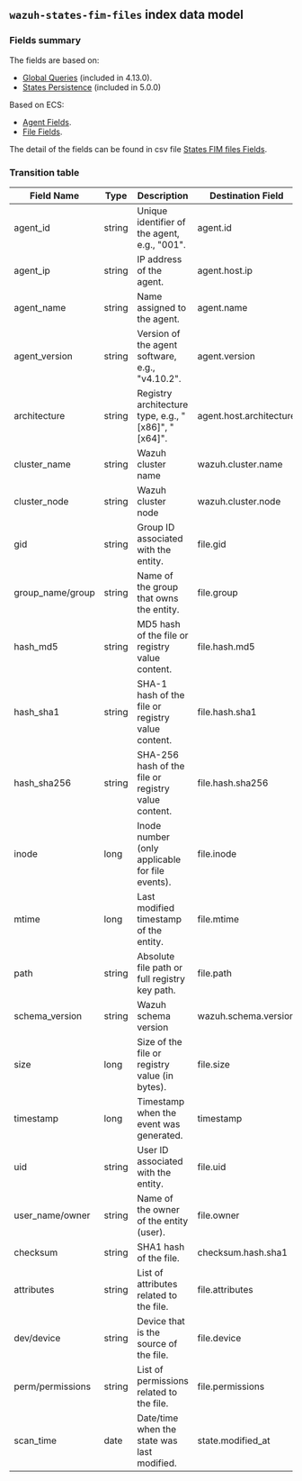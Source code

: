 ## `wazuh-states-fim-files` index data model

### Fields summary

The fields are based on:
- [Global Queries](https://github.com/wazuh/wazuh/issues/27898) (included in 4.13.0).
- [States Persistence](https://github.com/wazuh/wazuh/issues/29840#issuecomment-2914305496) (included in 5.0.0)

Based on ECS:

- [Agent Fields](https://www.elastic.co/guide/en/ecs/current/ecs-agent.html).
- [File Fields](https://www.elastic.co/guide/en/ecs/current/ecs-file.html).

The detail of the fields can be found in csv file [States FIM files Fields](fields.csv).

### Transition table

| Field Name       | Type   | Description                                                               | Destination Field       | Custom |
|------------------|--------|---------------------------------------------------------------------------|-------------------------|--------|
| agent_id         | string | Unique identifier of the agent, e.g., "001".                              | agent.id                |        |
| agent_ip         | string | IP address of the agent.                                                  | agent.host.ip           | TRUE   |
| agent_name       | string | Name assigned to the agent.                                               | agent.name              |        |
| agent_version    | string | Version of the agent software, e.g., "v4.10.2".                           | agent.version           |        |
| architecture     | string | Registry architecture type, e.g., "[x86]", "[x64]".                       | agent.host.architecture | TRUE   |
| cluster_name     | string | Wazuh cluster name                                                        | wazuh.cluster.name      | TRUE   |
| cluster_node     | string | Wazuh cluster node                                                        | wazuh.cluster.node      | TRUE   |
| gid              | string | Group ID associated with the entity.                                      | file.gid                |        |
| group_name/group | string | Name of the group that owns the entity.                                   | file.group              |        |
| hash_md5         | string | MD5 hash of the file or registry value content.                           | file.hash.md5           |        |
| hash_sha1        | string | SHA-1 hash of the file or registry value content.                         | file.hash.sha1          |        |
| hash_sha256      | string | SHA-256 hash of the file or registry value content.                       | file.hash.sha256        |        |
| inode            | long   | Inode number (only applicable for file events).                           | file.inode              |        |
| mtime            | long   | Last modified timestamp of the entity.                                    | file.mtime              |        |
| path             | string | Absolute file path or full registry key path.                             | file.path               |        |
| schema_version   | string | Wazuh schema version                                                      | wazuh.schema.version    | TRUE   |
| size             | long   | Size of the file or registry value (in bytes).                            | file.size               |        |
| timestamp        | long   | Timestamp when the event was generated.                                   | timestamp               |        |
| uid              | string | User ID associated with the entity.                                       | file.uid                |        |
| user_name/owner  | string | Name of the owner of the entity (user).                                   | file.owner              |        |
| checksum         | string | SHA1 hash of the file.                                                    | checksum.hash.sha1      | TRUE   |
| attributes       | string | List of attributes related to the file.                                   | file.attributes         |        |
| dev/device       | string | Device that is the source of the file.                                    | file.device             |        |
| perm/permissions | string | List of permissions related to the file.                                  | file.permissions        | TRUE   |
| scan_time        | date   | Date/time when the state was last modified.                                      | state.modified_at       | TRUE   |
 
